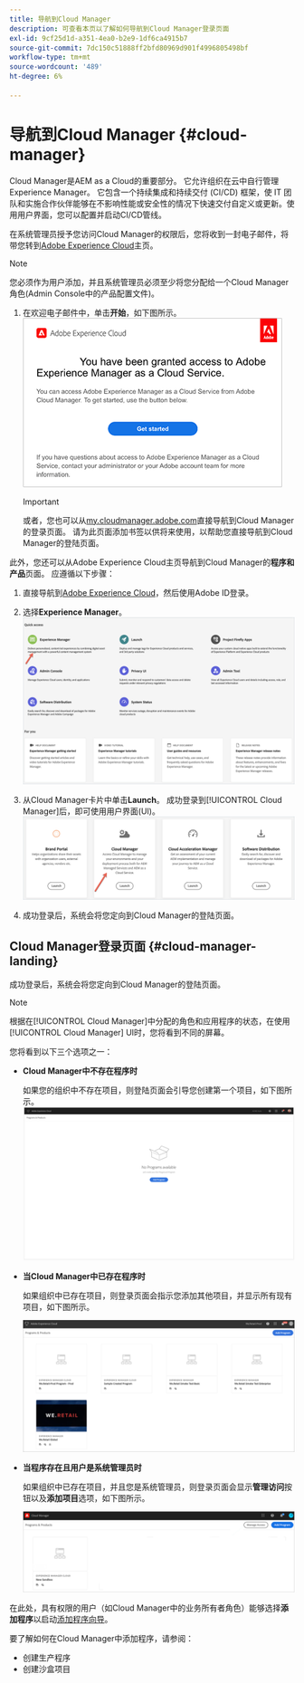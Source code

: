 ```yaml
---
title: 导航到Cloud Manager
description: 可查看本页以了解如何导航到Cloud Manager登录页面
exl-id: 9cf25d1d-a351-4ea0-b2e9-1df6ca4915b7
source-git-commit: 7dc150c51888ff2bfd80969d901f4996805498bf
workflow-type: tm+mt
source-wordcount: '489'
ht-degree: 6%

---
```


# 导航到Cloud Manager {#cloud-manager}

Cloud Manager是AEM as a Cloud的重要部分。 它允许组织在云中自行管理Experience Manager。 它包含一个持续集成和持续交付 (CI/CD) 框架，使 IT 团队和实施合作伙伴能够在不影响性能或安全性的情况下快速交付自定义或更新。使用用户界面，您可以配置并启动CI/CD管线。

在系统管理员授予您访问Cloud Manager的权限后，您将收到一封电子邮件，将带您转到[Adobe Experience Cloud](https://experience.adobe.com)主页。

>[!NOTE]
>您必须作为用户添加，并且系统管理员必须至少将您分配给一个Cloud Manager角色(Admin Console中的产品配置文件)。

1. 在欢迎电子邮件中，单击&#x200B;**开始**，如下图所示。
   ![](/help/onboarding/what-is-required/assets/get-started-email.png)


   >[!IMPORTANT]
   >或者，您也可以从[my.cloudmanager.adobe.com](https://my.cloudmanager.adobe.com/)直接导航到Cloud Manager的登录页面。 请为此页面添加书签以供将来使用，以帮助您直接导航到Cloud Manager的登陆页面。

此外，您还可以从Adobe Experience Cloud主页导航到Cloud Manager的&#x200B;**程序和产品**&#x200B;页面。 应遵循以下步骤：

1. 直接导航到[Adobe Experience Cloud](https://experience.adobe.com)，然后使用Adobe ID登录。

1. 选择&#x200B;**Experience Manager**。
   ![](/help/implementing/cloud-manager/getting-access-to-aem-in-cloud/assets/landing-page1.png)

1. 从Cloud Manager卡片中单击&#x200B;**Launch**。 成功登录到[!UICONTROL Cloud Manager]后，即可使用用户界面(UI)。
   ![](/help/implementing/cloud-manager/getting-access-to-aem-in-cloud/assets/landing-page2.png)

1. 成功登录后，系统会将您定向到Cloud Manager的登陆页面。


## Cloud Manager登录页面 {#cloud-manager-landing}

成功登录后，系统会将您定向到Cloud Manager的登陆页面。

>[!NOTE]
>根据在[!UICONTROL Cloud Manager]中分配的角色和应用程序的状态，在使用[!UICONTROL Cloud Manager] UI时，您将看到不同的屏幕。

您将看到以下三个选项之一：

* **Cloud Manager中不存在程序时**

   如果您的组织中不存在项目，则登陆页面会引导您创建第一个项目，如下图所示。
   ![](/help/implementing/cloud-manager/getting-access-to-aem-in-cloud/assets/first_timelogin0.png)

* **当Cloud Manager中已存在程序时**

   如果组织中已存在项目，则登录页面会指示您添加其他项目，并显示所有现有项目，如下图所示。

   ![](/help/implementing/cloud-manager/getting-access-to-aem-in-cloud/assets/first_timelogin1.png)

* **当程序存在且用户是系统管理员时**

   如果组织中已存在项目，并且您是系统管理员，则登录页面会显示&#x200B;**管理访问**&#x200B;按钮以及&#x200B;**添加项目**&#x200B;选项，如下图所示。

   ![](/help/implementing/cloud-manager/getting-access-to-aem-in-cloud/assets/admin-console-4.png)

在此处，具有权限的用户（如Cloud Manager中的业务所有者角色）能够选择&#x200B;**添加程序**&#x200B;以启动[添加程序向导](https://experienceleague.adobe.com/docs/experience-manager-cloud-service/onboarding/getting-access/production-programs/creating-production-program.html?lang=en#getting-access)。

要了解如何在Cloud Manager中添加程序，请参阅：

* 创建生产程序
* 创建沙盒项目